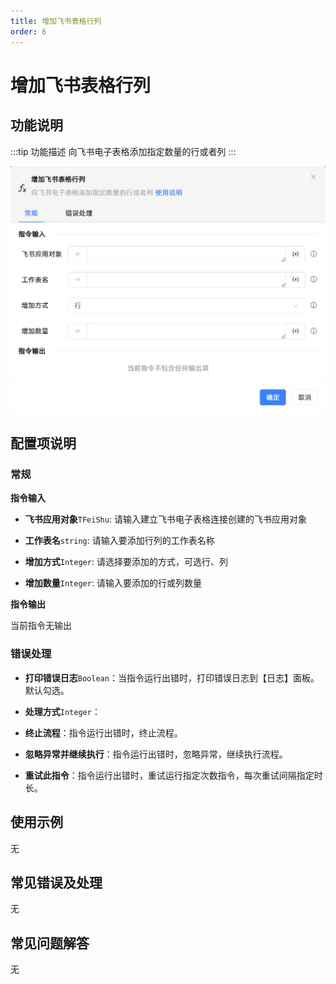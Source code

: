 ```yaml
---
title: 增加飞书表格行列
order: 6
---
```


# 增加飞书表格行列

## 功能说明

:::tip 功能描述
向飞书电子表格添加指定数量的行或者列
:::

![增加飞书表格行列](../../../../assets/增加飞书表格行列_command.png)

## 配置项说明

### 常规

**指令输入**

- **飞书应用对象**`TFeiShu`: 请输入建立飞书电子表格连接创建的飞书应用对象

- **工作表名**`string`: 请输入要添加行列的工作表名称

- **增加方式**`Integer`: 请选择要添加的方式，可选行、列

- **增加数量**`Integer`: 请输入要添加的行或列数量


**指令输出**

当前指令无输出

### 错误处理

- **打印错误日志**`Boolean`：当指令运行出错时，打印错误日志到【日志】面板。默认勾选。

- **处理方式**`Integer`：

 - **终止流程**：指令运行出错时，终止流程。

 - **忽略异常并继续执行**：指令运行出错时，忽略异常，继续执行流程。

 - **重试此指令**：指令运行出错时，重试运行指定次数指令，每次重试间隔指定时长。

## 使用示例
无

## 常见错误及处理

无

## 常见问题解答

无

